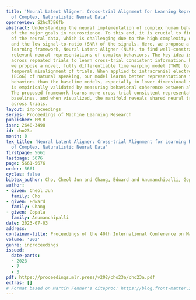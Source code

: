 ```yaml
---
title: 'Neural Latent Aligner: Cross-trial Alignment for Learning Representations
  of Complex, Naturalistic Neural Data'
openreview: S2hcTJB6fb
abstract: Understanding the neural implementation of complex human behaviors is one
  of the major goals in neuroscience. To this end, it is crucial to find a true representation
  of the neural data, which is challenging due to the high complexity of behaviors
  and the low signal-to-ratio (SNR) of the signals. Here, we propose a novel unsupervised
  learning framework, Neural Latent Aligner (NLA), to find well-constrained, behaviorally
  relevant neural representations of complex behaviors. The key idea is to align representations
  across repeated trials to learn cross-trial consistent information. Furthermore,
  we propose a novel, fully differentiable time warping model (TWM) to resolve the
  temporal misalignment of trials. When applied to intracranial electrocorticography
  (ECoG) of natural speaking, our model learns better representations for decoding
  behaviors than the baseline models, especially in lower dimensional space. The TWM
  is empirically validated by measuring behavioral coherence between aligned trials.
  The proposed framework learns more cross-trial consistent representations than the
  baselines, and when visualized, the manifold reveals shared neural trajectories
  across trials.
layout: inproceedings
series: Proceedings of Machine Learning Research
publisher: PMLR
issn: 2640-3498
id: cho23a
month: 0
tex_title: 'Neural Latent Aligner: Cross-trial Alignment for Learning Representations
  of Complex, Naturalistic Neural Data'
firstpage: 5661
lastpage: 5676
page: 5661-5676
order: 5661
cycles: false
bibtex_author: Cho, Cheol Jun and Chang, Edward and Anumanchipalli, Gopala
author:
- given: Cheol Jun
  family: Cho
- given: Edward
  family: Chang
- given: Gopala
  family: Anumanchipalli
date: 2023-07-03
address: 
container-title: Proceedings of the 40th International Conference on Machine Learning
volume: '202'
genre: inproceedings
issued:
  date-parts:
  - 2023
  - 7
  - 3
pdf: https://proceedings.mlr.press/v202/cho23a/cho23a.pdf
extras: []
# Format based on Martin Fenner's citeproc: https://blog.front-matter.io/posts/citeproc-yaml-for-bibliographies/
---
```

